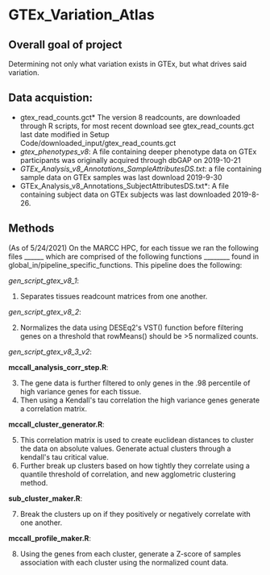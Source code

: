 # GTEx_Variation_Atlas

## Overall goal of project
Determining not only what variation exists in GTEx, but what drives said variation. 


## Data acquistion:
+ gtex_read_counts.gct* The version 8 readcounts, are downloaded through R scripts, for most recent download
see gtex_read_counts.gct last date modified in Setup Code/downloaded_input/gtex_read_counts.gct
+ *gtex_phenotypes_v8*: A file containing deeper phenotype data on GTEx participants
was originally acquired through dbGAP on 2019-10-21
+ *GTEx_Analysis_v8_Annotations_SampleAttributesDS.txt*: a file containing sample
data on GTEx samples was last download 2019-9-30
+ GTEx_Analysis_v8_Annotations_SubjectAttributesDS.txt*: A file containing subject
data on GTEx subjects was last downloaded 2019-8-26.


## Methods
(As of 5/24/2021)
On the MARCC HPC, for each tissue we ran the following files ______ which are
comprised of the following functions ________ found in global_in/pipeline_specific_functions.
This pipeline does the following:

*gen_script_gtex_v8_1*:
1. Separates tissues readcount matrices from one another.

*gen_script_gtex_v8_2*:

2. Normalizes the data using DESEq2's VST() function before filtering genes on a
threshold that rowMeans() should be >5 normalized counts.

*gen_script_gtex_v8_3_v2*:

**mccall_analysis_corr_step.R**:

3. The gene data is further filtered to only genes in the .98 percentile of high
variance genes for each tissue.
4. Then using a Kendall's tau correlation the high variance genes generate a correlation matrix.

**mccall_cluster_generator.R**:

5. This correlation matrix is used to create euclidean distances to cluster the data on absolute values.
Generate actual clusters through a kendall's tau critical value.
6. Further break up clusters based on how tightly they correlate using a quantile
threshold of correlation, and new agglometric clustering method.

**sub_cluster_maker.R**:

7. Break the clusters up on if they positively or negatively correlate with one another.

**mccall_profile_maker.R**:

8. Using the genes from each cluster, generate a Z-score of samples association with 
each cluster using the normalized count data.
